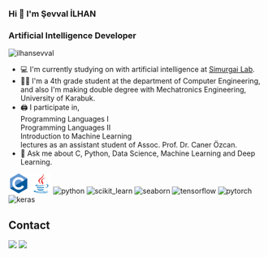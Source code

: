 ### Hi 👋 I'm Şevval İLHAN
### Artificial Intelligence Developer

<p align="left"> <img src="https://komarev.com/ghpvc/?username=ilhansevval" alt="ilhansevval" /> </p>

- 💻 I'm currently studying on with artificial intelligence at [Simurgai Lab](https://www.simurgai.com/).
- 👨‍💻 I'm a 4th grade student at the department of Computer Engineering, and also I'm making double degree with Mechatronics Engineering, University of Karabuk.
- 🖨️ I participate in,<br>
      Programming Languages I <br>
      Programming Languages II <br>
      Introduction to Machine Learning<br>
      lectures as an assistant student of Assoc. Prof. Dr. Caner Özcan.
- 💬 Ask me about C, Python, Data Science, Machine Learning and Deep Learning. 

<p align="left">
   <img src="https://raw.githubusercontent.com/devicons/devicon/master/icons/c/c-original.svg" alt="c" width="40" height="40"/> </a>
   <img src="https://raw.githubusercontent.com/devicons/devicon/master/icons/java/java-original.svg" alt="java" width="40" height="40"/>
   <img src="https://icongr.am/devicon/python-original.svg?size=128&color=currentColor" alt="python" width="40" height="40"/>
   <img src="https://upload.wikimedia.org/wikipedia/commons/0/05/Scikit_learn_logo_small.svg" alt="scikit_learn" width="40" height="40"/> 
   <img src="https://seaborn.pydata.org/_images/logo-mark-lightbg.svg" alt="seaborn" width="40" height="40"/>
   <img src="https://www.vectorlogo.zone/logos/tensorflow/tensorflow-icon.svg" alt="tensorflow" width="40" height="40"/>
   <img src="https://www.vectorlogo.zone/logos/pytorch/pytorch-icon.svg" alt="pytorch" width="40" height="40"/>
   <img src="https://upload.wikimedia.org/wikipedia/commons/a/ae/Keras_logo.svg" alt="keras" width="40" height="40"/>
   
</p>

##  Contact
[![](https://img.shields.io/badge/kaggle-%2312100E.svg?&style=for-the-badge&logo=kaggle&logoColor=white)](https://www.kaggle.com/ilhansevval)
[![](https://img.shields.io/badge/linkedin-%2312100E.svg?&style=for-the-badge&logo=linkedin&logoColor=white)](https://www.linkedin.com/in/ilhansevval/)
